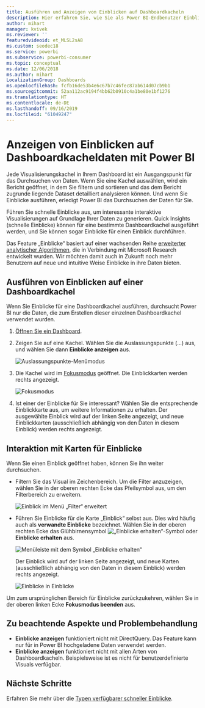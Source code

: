 ```yaml
---
title: Ausführen und Anzeigen von Einblicken auf Dashboardkacheln
description: Hier erfahren Sie, wie Sie als Power BI-Endbenutzer Einblicke in Ihre Datasets und Dashboardkacheln erhalten.
author: mihart
manager: kvivek
ms.reviewer: ''
featuredvideoid: et_MLSL2sA8
ms.custom: seodec18
ms.service: powerbi
ms.subservice: powerbi-consumer
ms.topic: conceptual
ms.date: 12/06/2018
ms.author: mihart
LocalizationGroup: Dashboards
ms.openlocfilehash: fcfb16de53b4e6c67b7c46fec87ab614d07cb9b1
ms.sourcegitcommit: 52aa112ac9194f4bb62b0910c4a1be80e1bf1276
ms.translationtype: HT
ms.contentlocale: de-DE
ms.lasthandoff: 09/16/2019
ms.locfileid: "61049247"
---
```

# <a name="view-data-insights-on-dashboard-tiles-with-power-bi"></a>Anzeigen von Einblicken auf Dashboardkacheldaten mit Power BI
Jede Visualisierungskachel in Ihrem Dashboard ist ein Ausgangspunkt für das Durchsuchen von Daten. Wenn Sie eine Kachel auswählen, wird ein Bericht geöffnet, in dem Sie filtern und sortieren und das dem Bericht zugrunde liegende Dataset detailliert analysieren können. Und wenn Sie Einblicke ausführen, erledigt Power BI das Durchsuchen der Daten für Sie.

Führen Sie schnelle Einblicke aus, um interessante interaktive Visualisierungen auf Grundlage Ihrer Daten zu generieren. Quick Insights (schnelle Einblicke) können für eine bestimmte Dashboardkachel ausgeführt werden, und Sie können sogar Einblicke für einen Einblick durchführen.

Das Feature „Einblicke“ basiert auf einer wachsenden Reihe [erweiterter analytischer Algorithmen](end-user-insight-types.md), die in Verbindung mit Microsoft Research entwickelt wurden. Wir möchten damit auch in Zukunft noch mehr Benutzern auf neue und intuitive Weise Einblicke in ihre Daten bieten.

## <a name="run-insights-on-a-dashboard-tile"></a>Ausführen von Einblicken auf einer Dashboardkachel
Wenn Sie Einblicke für eine Dashboardkachel ausführen, durchsucht Power BI nur die Daten, die zum Erstellen dieser einzelnen Dashboardkachel verwendet wurden. 

1. [Öffnen Sie ein Dashboard](end-user-dashboards.md).
2. Zeigen Sie auf eine Kachel. Wählen Sie die Auslassungspunkte (...) aus, und wählen Sie dann **Einblicke anzeigen** aus. 

    ![Auslassungspunkte-Menümodus](./media/end-user-insights/power-bi-hover.png)


3. Die Kachel wird im [Fokusmodus](end-user-focus.md) geöffnet. Die Einblickkarten werden rechts angezeigt.    
   
    ![Fokusmodus](./media/end-user-insights/pbi-insights-tile.png)    
4. Ist einer der Einblicke für Sie interessant? Wählen Sie die entsprechende Einblickkarte aus, um weitere Informationen zu erhalten. Der ausgewählte Einblick wird auf der linken Seite angezeigt, und neue Einblickkarten (ausschließlich abhängig von den Daten in diesem Einblick) werden rechts angezeigt.    

 ## <a name="interact-with-the-insight-cards"></a>Interaktion mit Karten für Einblicke
Wenn Sie einen Einblick geöffnet haben, können Sie ihn weiter durchsuchen.

   * Filtern Sie das Visual im Zeichenbereich.  Um die Filter anzuzeigen, wählen Sie in der oberen rechten Ecke das Pfeilsymbol aus, um den Filterbereich zu erweitern.

     ![Einblick im Menü „Filter“ erweitert](./media/end-user-insights/power-bi-insights-on-insights.png)
   
   * Führen Sie Einblicke für die Karte „Einblick“ selbst aus. Dies wird häufig auch als **verwandte Einblicke** bezeichnet. Wählen Sie in der oberen rechten Ecke das Glühbirnensymbol ![„Einblicke erhalten“-Symbol](./media/end-user-insights/power-bi-bulb-icon.png) oder **Einblicke erhalten** aus.
     
     ![Menüleiste mit dem Symbol „Einblicke erhalten“](./media/end-user-insights/power-bi-autoinsights-tile.png)
     
     Der Einblick wird auf der linken Seite angezeigt, und neue Karten (ausschließlich abhängig von den Daten in diesem Einblick) werden rechts angezeigt.
     
     ![Einblicke in Einblicke](./media/end-user-insights/power-bi-insights-on-insights-new.png)

Um zum ursprünglichen Bereich für Einblicke zurückzukehren, wählen Sie in der oberen linken Ecke **Fokusmodus beenden** aus.

## <a name="considerations-and-troubleshooting"></a>Zu beachtende Aspekte und Problembehandlung
- **Einblicke anzeigen** funktioniert nicht mit DirectQuery. Das Feature kann nur für in Power BI hochgeladene Daten verwendet werden.
- **Einblicke anzeigen** funktioniert nicht mit allen Arten von Dashboardkacheln. Beispielsweise ist es nicht für benutzerdefinierte Visuals verfügbar.<!--[custom visuals](end-user-custom-visuals.md)-->


## <a name="next-steps"></a>Nächste Schritte
Erfahren Sie mehr über die [Typen verfügbarer schneller Einblicke](end-user-insight-types.md).

